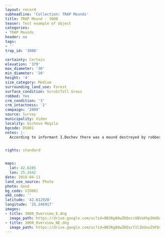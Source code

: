 ```yaml
---
layout: record
subheadline: 'Collection: TRAP Mounds'
title: TRAP Mound - 3000
teaser: Test example of object
categories:
- TRAP Mounds
header: no
tags:
- ''
trap_id: '3000'

certainty: Certain
elevation: '379'
max_diameter: '30'
min_diameter: '20'
height: '4'
size_category: Medium
surrounding_land_use: Forest
surface_condition: Scrub|Tall Grass
robbed: Yes
crm_condition: '3'
crm_intactness: '2'
campaign: '2009'
source: Survey
municipality: Viden
locality: Gichova Mogila
bgcode: DS001
notes: |-
  According to informant I.Dechev there was a mound destroyed by robbers in 1990's.


rights: standard


maps:
  lat: 42.6285
  lon: 25.2442
date: 2018-04-11
land_use_source: Photo
photo: Good
bg_code: VID001
akb_code: ''
latitude: '42.612928'
longitude: '25.246917'
images:
- title: 3000_Overview_E.dng
  image_path: https://drive.google.com/uc?id=0B3Rg88wZDQsccXBVaXhpZHdQc0E
- title: 3000_Overview_NE.dng
  image_path: https://drive.google.com/uc?id=0B3Rg88wZDQscY1lZbUoxZVFDcTQ
---
```

